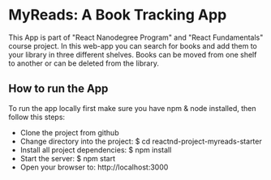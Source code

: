 # MyReads: A Book Tracking App

This App is part of "React Nanodegree Program" and "React Fundamentals" course project.
In this web-app you can search for books and add them to your library in three different shelves. Books can be moved from one shelf to another or can be deleted from the library.


## How to run the App

To run the app locally first make sure you have npm & node installed, then follow this steps:

* Clone the project from github
* Change directory into the project: $ cd reactnd-project-myreads-starter
* Install all project dependencies: $ npm install
* Start the server:  $ npm start
* Open your browser to: http://localhost:3000
